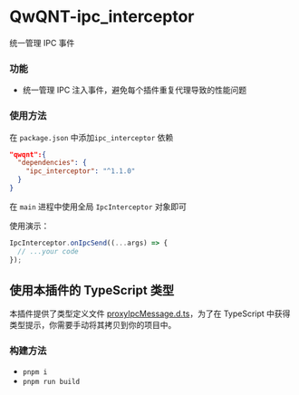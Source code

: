# QwQNT-ipc_interceptor

统一管理 IPC 事件

### 功能

- 统一管理 IPC 注入事件，避免每个插件重复代理导致的性能问题

### 使用方法

在 `package.json` 中添加`ipc_interceptor` 依赖

```json
"qwqnt":{
  "dependencies": {
    "ipc_interceptor": "^1.1.0"
  }
}
```

在 `main` 进程中使用全局 `IpcInterceptor` 对象即可

使用演示：

```js
IpcInterceptor.onIpcSend((...args) => {
  // ...your code
});
```

## 使用本插件的 TypeScript 类型

本插件提供了类型定义文件 [proxyIpcMessage.d.ts](/src/types/proxyIpcMessage.d.ts)，为了在 TypeScript 中获得类型提示，你需要手动将其拷贝到你的项目中。

### 构建方法

- `pnpm i`
- `pnpm run build`
